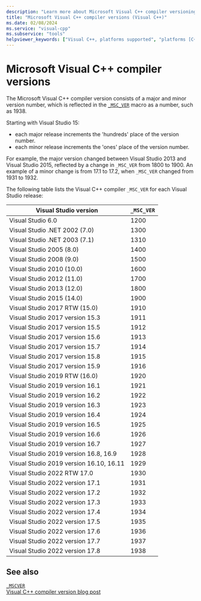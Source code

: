 ```yaml
---
description: "Learn more about Microsoft Visual C++ compiler versioning."
title: "Microsoft Visual C++ compiler versions (Visual C++)"
ms.date: 02/08/2024
ms.service: "visual-cpp"
ms.subservice: "tools"
helpviewer_keywords: ["Visual C++, platforms supported", "platforms [C++]"]
---
```

# Microsoft Visual C++ compiler versions

The Microsoft Visual C++ compiler version consists of a major and minor version number, which is reflected in the [`_MSC_VER`](../preprocessor/predefined-macros.md) macro as a number, such as 1938.

Starting with Visual Studio 15:

- each major release increments the 'hundreds' place of the version number.
- each minor release increments the 'ones' place of the version number.

For example, the major version changed between Visual Studio 2013 and Visual Studio 2015, reflected by a change in `_MSC_VER` from 1800 to 1900. An example of a minor change is from 17.1 to 17.2, when `_MSC_VER` changed from 1931 to 1932.

The following table lists the Visual C++ compiler `_MSC_VER` for each Visual Studio release:

| Visual Studio version | `_MSC_VER` |
|--|--|
| Visual Studio 6.0 | 1200 |
| Visual Studio .NET 2002 (7.0) | 1300 |
| Visual Studio .NET 2003 (7.1) | 1310 |
| Visual Studio 2005 (8.0) | 1400 |
| Visual Studio 2008 (9.0) | 1500 |
| Visual Studio 2010 (10.0) | 1600 |
| Visual Studio 2012 (11.0) | 1700 |
| Visual Studio 2013 (12.0) | 1800 |
| Visual Studio 2015 (14.0) | 1900 |
| Visual Studio 2017 RTW (15.0) | 1910 |
| Visual Studio 2017 version 15.3 | 1911 |
| Visual Studio 2017 version 15.5 | 1912 |
| Visual Studio 2017 version 15.6 | 1913 |
| Visual Studio 2017 version 15.7 | 1914 |
| Visual Studio 2017 version 15.8 | 1915 |
| Visual Studio 2017 version 15.9 | 1916 |
| Visual Studio 2019 RTW (16.0) | 1920 |
| Visual Studio 2019 version 16.1 | 1921 |
| Visual Studio 2019 version 16.2 | 1922 |
| Visual Studio 2019 version 16.3 | 1923 |
| Visual Studio 2019 version 16.4 | 1924 |
| Visual Studio 2019 version 16.5 | 1925 |
| Visual Studio 2019 version 16.6 | 1926 |
| Visual Studio 2019 version 16.7 | 1927 |
| Visual Studio 2019 version 16.8, 16.9 | 1928 |
| Visual Studio 2019 version 16.10, 16.11 | 1929 |
| Visual Studio 2022 RTW 17.0 | 1930 |
| Visual Studio 2022 version 17.1 | 1931 |
| Visual Studio 2022 version 17.2 | 1932 |
| Visual Studio 2022 version 17.3 | 1933 |
| Visual Studio 2022 version 17.4 | 1934 |
| Visual Studio 2022 version 17.5 | 1935 |
| Visual Studio 2022 version 17.6 | 1936 |
| Visual Studio 2022 version 17.7 | 1937 |
| Visual Studio 2022 version 17.8 | 1938 |

## See also

[`_MSCVER`](../preprocessor/predefined-macros.md)\
[Visual C++ compiler version blog post](https://devblogs.microsoft.com/cppblog/visual-c-compiler-version/)